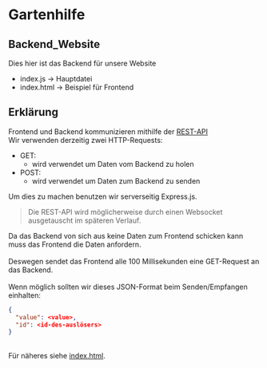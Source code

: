 # Gartenhilfe
## Backend_Website
Dies hier ist das Backend für unsere Website
- index.js &rarr; Hauptdatei
- index.html &rarr; Beispiel für Frontend

## Erklärung
Frontend und Backend kommunizieren mithilfe der <a href="https://www.cloudcomputing-insider.de/was-ist-eine-rest-api-a-611116/">REST-API</a><br>
Wir verwenden derzeitig zwei HTTP-Requests:
- GET:
  - wird verwendet um Daten vom Backend zu holen
- POST:
  - wird verwendet um Daten zum Backend zu senden

Um dies zu machen benutzen wir serverseitig Express.js.
> Die REST-API wird möglicherweise durch einen Websocket ausgetauscht im späteren Verlauf.

Da das Backend von sich aus keine Daten zum Frontend schicken kann muss das Frontend die Daten anfordern.<br><br>
Deswegen sendet das Frontend alle 100 Millisekunden eine GET-Request an das Backend.<br><br>
Wenn möglich sollten wir dieses JSON-Format beim Senden/Empfangen einhalten:
```json
{
  "value": <value>,
  "id": <id-des-auslösers>
}
```
<br>
Für näheres siehe <a href="https://github.com/Benni0501/Gartenhilfe/blob/backend_website/index.html">index.html</a>.
